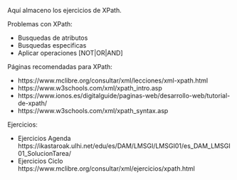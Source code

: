 Aquí almaceno los ejercicios de XPath.

Problemas con XPath:
- Busquedas de atributos
- Busquedas especificas
- Aplicar operaciones [NOT|OR|AND]

Páginas recomendadas para XPath:

<ul>
    <li>https://www.mclibre.org/consultar/xml/lecciones/xml-xpath.html</li>

<li>https://www.w3schools.com/xml/xpath_intro.asp</li>

<li>https://www.ionos.es/digitalguide/paginas-web/desarrollo-web/tutorial-de-xpath/</li>

<li>https://www.w3schools.com/xml/xpath_syntax.asp</li>
</ul>

Ejercicios:

<ul>
   <li>Ejercicios Agenda</li>
https://ikastaroak.ulhi.net/edu/es/DAM/LMSGI/LMSGI01/es_DAM_LMSGI01_SolucionTarea/   

   <li>Ejercicios Ciclo</li>
https://www.mclibre.org/consultar/xml/ejercicios/xpath.html
</ul>
